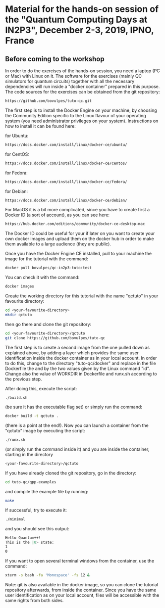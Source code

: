 # Material for the hands-on session of the "Quantum Computing Days at IN2P3", December 2-3, 2019, IPNO, France

## Before coming to the workshop

In order to do the exercises of the hands-on session, you need a laptop
(PC or Mac) with Linux on it. The software for the exercises (mainly QC
simulators for quantum circuits) together with all the necessary dependencies
will run inside a "docker container" prepared in this purpose. The code
sources for the exercises can be obtained from the git repository:

```bash
https://github.com/bovulpes/tuto-qc.git
```

The first step is to install the Docker Engine on your machine, by choosing
the Community Edition specific to the Linux flavour of your operating system
(you need administrator privileges on your system). Instructions on how to
install it can be found here:

for Ubuntu:
```bash
https://docs.docker.com/install/linux/docker-ce/ubuntu/
```

for CentOS:
```bash
https://docs.docker.com/install/linux/docker-ce/centos/
```

for Fedora:
```bash
https://docs.docker.com/install/linux/docker-ce/fedora/
```

for Debian:
```bash
https://docs.docker.com/install/linux/docker-ce/debian/
```

For MacOS it is a bit more complicated, since you have to create first
a Docker ID (a sort of account), as you can see here:

```bash
https://hub.docker.com/editions/community/docker-ce-desktop-mac
```

The Docker ID could be useful for your if later on you want to create
your own docker images and upload them on the docker hub in order to make
them available to a large audience (they are public).

Once you have the Docker Engine CE installed, pull to your machine the
image for the tutorial with the command:

```bash
docker pull bovulpes/qc-in2p3-tuto:test
```

You can check it with the command:

```bash
docker images
```

Create the working directory for this tutorial with the name "qctuto" in
your favourite directory:

```bash
cd <your-favourite-directory>
mkdir qctuto
```

then go there and clone the git repository:

```bash
cd <your-favourite-directory>/qctuto
git clone https://github.com/bovulpes/tuto-qc
```

The first step is to create a second image from the one pulled down as explained
above, by adding a layer which provides the same user identification inside the
docker container as in your local account. In order to do this, change to the
directory "tuto-qc/docker" and replace in the file Dockerfile the <uid> and
<gid> by the two values given by the Linux command "id". Change also the value
of WORKDIR in Dockerfile and runx.sh according to the previous step.

After doing this, execute the script:

```bash
./build.sh     
```

(be sure it has the executable flag set) or simply run the command:

```bash
docker build -t qctuto .     
```
(there is a point at the end!). Now you can launch a container from the
"qctuto" image by executing the script:

```bash
./runx.sh     
```
(or simply run the command inside it) and you are inside the container,
starting in the directory

```bash
<your-favourite-directory>/qctuto
```

If you have already cloned the git repository, go in the directory:

```bash
cd tuto-qc/qpp-examples
```

and compile the example file by running:

```bash
make
```

If successful, try to execute it:

```bash
./minimal
```

and you should see this output:

```bash
Hello Quantum++!
This is the |0> state:
1
0
```

If you want to open several terminal windows from the container, use the
command:

```bash
xterm -s bash -fa 'Monospace' -fs 12 &
```

Note: git is also available in the docker image, so you can clone the tutorial
repository afterwards, from inside the container. Since you have the same user
identification as on your local account, files will be accessible with the same
rights from both sides.

